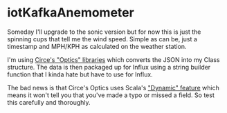 # iotKafkaAnemometer

Someday I'll upgrade to the sonic version but for now this is just the spinning cups that tell me the wind speed. Simple as can be, just a timestamp and MPH/KPH as calculated on the weather station. 

I'm using [Circe's "Optics" libraries](https://circe.github.io/circe/optics.html) which converts
 the JSON into my Class structure. The data is then packaged up for Influx using a string builder function that I kinda hate but have to
use for Influx.

The bad news is that Circe's Optics uses Scala's ["Dynamic" feature](https://stackoverflow.com/questions/15799811/how-does-type-dynamic-work-and-how-to-use-it) 
which means it won't tell you that you've made a typo or missed a field. So test this carefully and 
thoroughly.

